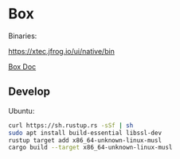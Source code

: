 # Box

Binaries:

https://xtec.jfrog.io/ui/native/bin

[Box Doc](https://docs.google.com/document/d/1rcFciC9QomiV08VoHR40ZTcBzzehsiyDft2euRNbFlM/edit#)


## Develop

Ubuntu:

```sh
curl https://sh.rustup.rs -sSf | sh
sudo apt install build-essential libssl-dev
rustup target add x86_64-unknown-linux-musl
cargo build --target x86_64-unknown-linux-musl
```
